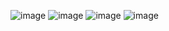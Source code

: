 ![image](https://github.com/shivamgoel7764/Microsoft-Azure-Developer-Associate-AZ-204-Professional-Certificate-Coursera-Answers/assets/103335994/51642a5b-e884-4359-b7ed-2d3712d848ea)
![image](https://github.com/shivamgoel7764/Microsoft-Azure-Developer-Associate-AZ-204-Professional-Certificate-Coursera-Answers/assets/103335994/57f5f42e-9ac1-4f92-a9c7-9fb7dac9d0d2)
![image](https://github.com/shivamgoel7764/Microsoft-Azure-Developer-Associate-AZ-204-Professional-Certificate-Coursera-Answers/assets/103335994/87a5ba15-4b98-49a1-b866-450d42b3962c)
![image](https://github.com/shivamgoel7764/Microsoft-Azure-Developer-Associate-AZ-204-Professional-Certificate-Coursera-Answers/assets/103335994/628f32cd-c770-4792-bd5e-48af6a7cebb9)
